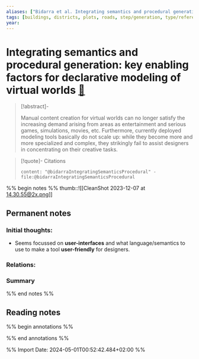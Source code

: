 ```yaml
---
aliases: ["Bidarra et al. Integrating semantics and procedural generation: key enabling factors for declarative modeling of virtual worlds"]
tags: [buildings, districts, plots, roads, step/generation, type/reference, 🔸]
year: 
---
```

# Integrating semantics and procedural generation: key enabling factors for declarative modeling of virtual worlds [📖](zotero://select/library/items/RQ6EVPF6)

> [!abstract]-
> 
> Manual content creation for virtual worlds can no longer satisfy the increasing demand arising from areas as entertainment and serious games, simulations, movies, etc. Furthermore, currently deployed modeling tools basically do not scale up: while they become more and more specialized and complex, they strikingly fail to assist designers in concentrating on their creative tasks.
> 

> [!quote]- Citations
> 
> ```query
> content: "@bidarraIntegratingSemanticsProcedural" -file:@bidarraIntegratingSemanticsProcedural
> ```

%% begin notes %%
thumb::![[CleanShot 2023-12-07 at 14.30.55@2x.png]]
## Permanent notes
### Initial thoughts:
- Seems focussed on **user-interfaces** and what language/semantics to use to make a tool **user-friendly** for designers.

### Relations:


### Summary


%% end notes %%
## Reading notes
%% begin annotations %%

%% end annotations %%



%% Import Date: 2024-05-01T00:52:42.484+02:00 %%
